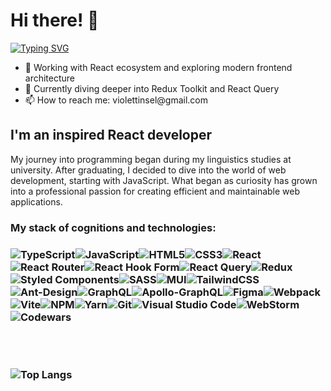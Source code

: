 <h1>Hi there! 🦕</h1>
<a href="https://git.io/typing-svg"><img src="https://readme-typing-svg.herokuapp.com?font=Indie+Flower&size=36&pause=1000&color=1696BB&background=2586FF00&width=435&lines=It's+Lisa" alt="Typing SVG" /></a>

<ul>
<li>🌱 Working with React ecosystem and exploring modern frontend architecture</li>
<li>🔭 Currently diving deeper into Redux Toolkit and React Query</li>
<li>📫 How to reach me: violettinsel@gmail.com</li>
</ul>


<h2>I'm an inspired React developer</h2>

<p>My journey into programming began during my linguistics studies at university. After graduating, I decided to dive into the world of web development, starting with JavaScript. What began as curiosity has grown into a professional passion for creating efficient and maintainable web applications.</p>

<h3>My stack of cognitions and technologies:<h3>

![TypeScript](https://img.shields.io/badge/typescript-%23007ACC.svg?style=for-the-badge&logo=typescript&logoColor=white)![JavaScript](https://img.shields.io/badge/javascript-%23323330.svg?style=for-the-badge&logo=javascript&logoColor=%23F7DF1E)![HTML5](https://img.shields.io/badge/html5-%23E34F26.svg?style=for-the-badge&logo=html5&logoColor=white)![CSS3](https://img.shields.io/badge/css3-%231572B6.svg?style=for-the-badge&logo=css3&logoColor=white)![React](https://img.shields.io/badge/react-%2320232a.svg?style=for-the-badge&logo=react&logoColor=%2361DAFB)![React Router](https://img.shields.io/badge/React_Router-CA4245?style=for-the-badge&logo=react-router&logoColor=white)![React Hook Form](https://img.shields.io/badge/React%20Hook%20Form-%23EC5990.svg?style=for-the-badge&logo=reacthookform&logoColor=white)![React Query](https://img.shields.io/badge/-React%20Query-FF4154?style=for-the-badge&logo=react%20query&logoColor=white)![Redux](https://img.shields.io/badge/redux-%23593d88.svg?style=for-the-badge&logo=redux&logoColor=white)![Styled Components](https://img.shields.io/badge/styled--components-DB7093?style=for-the-badge&logo=styled-components&logoColor=white)![SASS](https://img.shields.io/badge/SASS-hotpink.svg?style=for-the-badge&logo=SASS&logoColor=white)![MUI](https://img.shields.io/badge/MUI-%230081CB.svg?style=for-the-badge&logo=mui&logoColor=white)![TailwindCSS](https://img.shields.io/badge/tailwindcss-%2338B2AC.svg?style=for-the-badge&logo=tailwind-css&logoColor=white)![Ant-Design](https://img.shields.io/badge/-AntDesign-%230170FE?style=for-the-badge&logo=ant-design&logoColor=white)![GraphQL](https://img.shields.io/badge/-GraphQL-E10098?style=for-the-badge&logo=graphql&logoColor=white)![Apollo-GraphQL](https://img.shields.io/badge/-ApolloGraphQL-311C87?style=for-the-badge&logo=apollo-graphql)![Figma](https://img.shields.io/badge/figma-%23F24E1E.svg?style=for-the-badge&logo=figma&logoColor=white)![Webpack](https://img.shields.io/badge/webpack-%238DD6F9.svg?style=for-the-badge&logo=webpack&logoColor=black)![Vite](https://img.shields.io/badge/vite-%23646CFF.svg?style=for-the-badge&logo=vite&logoColor=white)![NPM](https://img.shields.io/badge/NPM-%23CB3837.svg?style=for-the-badge&logo=npm&logoColor=white)![Yarn](https://img.shields.io/badge/yarn-%232C8EBB.svg?style=for-the-badge&logo=yarn&logoColor=white)![Git](https://img.shields.io/badge/git-%23F05033.svg?style=for-the-badge&logo=git&logoColor=white)![Visual Studio Code](https://img.shields.io/badge/Visual%20Studio%20Code-0078d7.svg?style=for-the-badge&logo=visual-studio-code&logoColor=white)![WebStorm](https://img.shields.io/badge/webstorm-143?style=for-the-badge&logo=webstorm&logoColor=white&color=black)![Codewars](https://img.shields.io/badge/Codewars-B1361E?style=for-the-badge&logo=codewars&logoColor=grey)

<br></br>

![Top Langs](https://github-readme-stats.vercel.app/api/top-langs/?username=shelkovichka&layout=donut)
